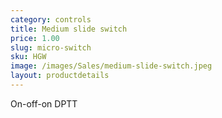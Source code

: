 ```yaml
---
category: controls
title: Medium slide switch
price: 1.00
slug: micro-switch
sku: HGW
image: /images/Sales/medium-slide-switch.jpeg
layout: productdetails
---
```


On-off-on DPTT
